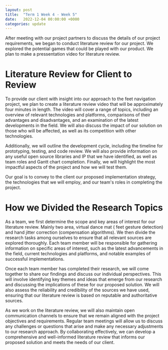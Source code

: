 ```yaml
---
layout: post
title:  "Term 1 Week 4 - Week 5"
date:   2022-12-04 00:00:00 +0000
categories: update
---
```

After meeting with our project partners to discuss the details of our project requirements, we began to conduct literature review for our project. We explored the potential games that could be played with our product. We plan to make a pressentation video for literature review.

# Literature Review for Client to Review

To provide our client with insight into our approach to the feet navigation project, we plan to create a literature review video that will be approximately four minutes in length. The video will cover a range of topics, including an overview of relevant technologies and platforms, comparisons of their advantages and disadvantages, and an examination of the latest developments in the field. We will also discuss the impact of our solution on those who will be affected, as well as its competition with other technologies.

Additionally, we will outline the development cycle, including the timeline for prototyping, testing, and code review. We will also provide information on any useful open source libraries and IP that we have identified, as well as team roles and Gantt chart completion. Finally, we will highlight the most impactful aspects of the project and how we will test them.

Our goal is to convey to the client our proposed implementation strategy, the technologies that we will employ, and our team's roles in completing the project.

# How we Divided the Research Topics

As a team, we first determine the scope and key areas of interest for our literature review. Mainly two area, virtual dance mat ( feet gesture detection) and hand jitter correction (compensation algorithms). We then divide the research tasks among ourselves to ensure that all relevant sources are explored thoroughly. Each team member will be responsible for gathering information on specific areas of interest, such as the latest advancements in the field, current technologies and platforms, and notable examples of successful implementations.

Once each team member has completed their research, we will come together to share our findings and discuss our individual perspectives. This will involve identifying key themes and ideas that emerge from our research and discussing the implications of these for our proposed solution. We will also assess the reliability and credibility of the sources we have used, ensuring that our literature review is based on reputable and authoritative sources.

As we work on the literature review, we will also maintain open communication channels to ensure that we remain aligned with the project objectives and requirements. Regular team meetings will allow us to discuss any challenges or questions that arise and make any necessary adjustments to our research approach. By collaborating effectively, we can develop a comprehensive and well-informed literature review that informs our proposed solution and meets the needs of our client.



